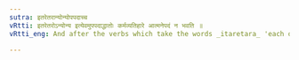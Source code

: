 ```yaml
---
sutra: इतरेतरान्योन्योपपदाच्च
vRtti: इतरेतरोऽन्योन्य इत्येवमुपपदाद्धातोः कर्मव्यतिहारे आत्मनेपदं न भवति ॥
vRtti_eng: And after the verbs which take the words _itaretara_ 'each other,' and _anyonya_ 'one another,' as _upapada_ (or dependant qualifying words), the affixes of _Atmanepada_ are not used, though reciprocity of action be denoted.

---
```

